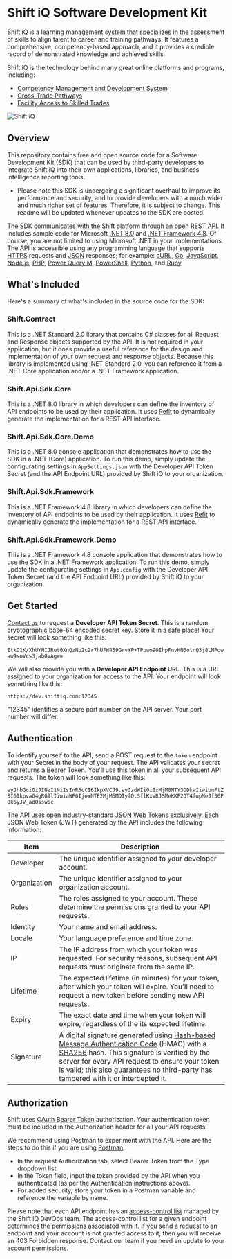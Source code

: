 # Shift iQ Software Development Kit

Shift iQ is a learning management system that specializes in the assessment of skills to align talent to career and training pathways. It features a comprehensive, competency-based approach, and it provides a credible record of demonstrated knowledge and achieved skills. 

Shift iQ is the technology behind many great online platforms and programs, including:

* [Competency Management and Development System](https://www.keyeracmds.com)
* [Cross-Trade Pathways](https://www.crosstrade.ca/)
* [Facility Access to Skilled Trades](https://fastcanada.ca)

![Shift iQ](https://www.shiftiq.com/images/logos/shift-iq.png)

## Overview

This repository contains free and open source code for a Software Development Kit (SDK) that can be used by third-party developers to integrate Shift iQ into their own applications, libraries, and business intelligence reporting tools.

* Please note this SDK is undergoing a significant overhaul to improve its performance and security, and to provide developers with a much wider and much richer set of features. Therefore, it is subject to change. This readme will be updated whenever updates to the SDK are posted.

The SDK communicates with the Shift platform through an open [REST API](https://restfulapi.net). It includes sample code for Microsoft [.NET 8.0](https://dotnet.microsoft.com/en-us) and [.NET Framework 4.8](https://dotnet.microsoft.com/en-us/download/dotnet-framework/net48). Of course, you are not limited to using Microsoft .NET in your implementations. The API is accessible using any programming language that supports [HTTPS](https://datatracker.ietf.org/doc/html/rfc2818) requests and [JSON](https://www.json.org/json-en.html) responses; for example: [cURL](https://curl.se), [Go](https://go.dev), [JavaScript](https://developer.mozilla.org/en-US/docs/Web/JavaScript), [Node.js](https://nodejs.org/en), [PHP](https://www.php.net), [Power Query M](https://learn.microsoft.com/en-us/powerquery-m), [PowerShell](https://learn.microsoft.com/en-us/powershell), [Python](https://www.python.org), and [Ruby](https://www.ruby-lang.org/en).

## What's Included

Here's a summary of what's included in the source code for the SDK:

### Shift.Contract

This is a .NET Standard 2.0 library that contains C# classes for all Request and Response objects supported by the API. It is not required in your application, but it does provide a useful reference for the design and implementation of your own request and response objects. Because this library is implemented using .NET Standard 2.0, you can reference it from a .NET Core application and/or a .NET Framework application.

### Shift.Api.Sdk.Core

This is a .NET 8.0 library in which developers can define the inventory of API endpoints to be used by their application. It uses [Refit](https://github.com/reactiveui/refit) to dynamically generate the implementation for a REST API interface.

### Shift.Api.Sdk.Core.Demo

This is a .NET 8.0 console application that demonstrates how to use the SDK in a .NET (Core) application. To run this demo, simply update the configurating settings in `AppSettings.json` with the Developer API Token Secret (and the API Endpoint URL) provided by Shift iQ to your organization.

### Shift.Api.Sdk.Framework

This is a .NET Framework 4.8 library in which developers can define the inventory of API endpoints to be used by their application. It uses [Refit](https://github.com/reactiveui/refit) to dynamically generate the implementation for a REST API interface.

### Shift.Api.Sdk.Framework.Demo

This is a .NET Framework 4.8 console application that demonstrates how to use the SDK in a .NET Framework application. To run this demo, simply update the configurating settings in `App.config` with the Developer API Token Secret (and the API Endpoint URL) provided by Shift iQ to your organization.

## Get Started

[Contact us](https://www.shiftiq.com/contact) to request a **Developer API Token Secret**. This is a random cryptographic base-64 encoded secret key. Store it in a safe place! Your secret will look something like this:

`ZtkO1K/XhUYNIJRut0XnQzNp2c2r7hUFW459GrvYP+TPpwo90IhpFnvHN0otnQ3j8LMPowaw9soVcs3jabGvAg==`

We will also provide you with a **Developer API Endpoint URL**. This is a URL assigned to your organization for access to the API. Your endpoint will look something like this:

`https://dev.shiftiq.com:12345`

"12345" identifies a secure port number on the API server. Your port number will differ.

## Authentication

To identify yourself to the API, send a POST request to the `token` endpoint with your Secret in the body of your request. The API validates your secret and returns a Bearer Token. You'll use this token in all your subsequent API requests. The token will look something like this:

`eyJhbGciOiJIUzI1NiIsInR5cCI6IkpXVCJ9.eyJzdWIiOiIxMjM0NTY3ODkwIiwibmFtZSI6IkpvaG4gRG9lIiwiaWF0IjoxNTE2MjM5MDIyfQ.SflKxwRJSMeKKF2QT4fwpMeJf36POk6yJV_adQssw5c`

The API uses open industry-standard [JSON Web Tokens](https://jwt.io) exclusively. Each JSON Web Token (JWT) generated by the API includes the following information:

| Item | Description |
| - | - |
| Developer | The unique identifier assigned to your developer account. |
| Organization | The unique identifier assigned to your organization account. |
| Roles | The roles assigned to your account. These determine the permissions granted to your API requests. |
| Identity | Your name and email address. |
| Locale | Your language preference and time zone. |
| IP | The IP address from which your token was requested. For security reasons, subsequent API requests must originate from the same IP. |
| Lifetime | The expected lifetime (in minutes) for your token, after which your token will expire. You'll need to request a new token before sending new API requests. |
| Expiry | The exact date and time when your token will expire, regardless of the its expected lifetime. |
| Signature | A digital signature generated using [Hash-based Message Authentication Code](https://www.techtarget.com/searchsecurity/definition/Hash-based-Message-Authentication-Code-HMAC) (HMAC) with a [SHA256](https://www.simplilearn.com/tutorials/cyber-security-tutorial/sha-256-algorithm) hash. This signature is verified by the server for every API request to ensure your token is valid; this also guarantees no third-party has tampered with it or intercepted it. |

## Authorization

Shift uses [OAuth Bearer Token](https://stackoverflow.com/questions/25838183/what-is-the-oauth-2-0-bearer-token-exactly) authorization. Your authentication token must be included in the Authorization header for all your API requests. 

We recommend using Postman to experiment with the API. Here are the steps to do this if you are using [Postman](https://learning.postman.com/docs/sending-requests/authorization/authorization-types/#bearer-token):

* In the request Authorization tab, select Bearer Token from the Type dropdown list.
* In the Token field, input the token provided by the API when you authenticated (as per the Authentication instructions above).
* For added security, store your token in a Postman variable and reference the variable by name.

Please note that each API endpoint has an [access-control list](https://en.wikipedia.org/wiki/Access-control_list) managed by the Shift iQ DevOps team. The access-control list for a given endpoint determines the permissions associated with it. If you send a request to an endpoint and your account is not granted access to it, then you will receive an 403 Forbidden response. Contact our team if you need an update to your account permissions.
